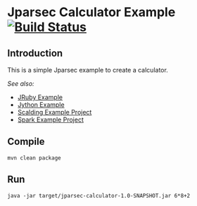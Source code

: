 # Jparsec Calculator Example [![Build Status](https://travis-ci.org/soulmachine/JparsecExample.png)](https://travis-ci.org/soulmachine/JparsecExample)

## Introduction

This is a simple Jparsec example to create a calculator.

_See also:_ 

* [JRuby Example](https://github.com/soulmachine/JRubyExample)
* [Jython Example](https://github.com/soulmachine/JythonExample)
* [Scalding Example Project](https://github.com/soulmachine/scalding-example-project)
* [Spark Example Project](https://github.com/soulmachine/spark-example-project)

## Compile

    mvn clean package

## Run

    java -jar target/jparsec-calculator-1.0-SNAPSHOT.jar 6*8+2
